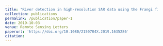 ```yaml
---
title: "River detection in high-resolution SAR data using the Frangi filter and shearlet features"
collection: publications
permalink: /publication/paper-1
date: 2019-10-03
venue: Remote Sensing Letters
paperurl: 'https://doi.org/10.1080/2150704X.2019.1635286'
citation: 
---
```



